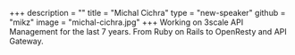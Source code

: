 +++
description = ""
title = "Michal Cichra"
type = "new-speaker"
github = "mikz"
image = "michal-cichra.jpg"
+++
Working on 3scale API Management for the last 7 years. From Ruby on Rails to OpenResty and API Gateway.